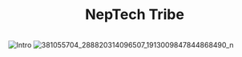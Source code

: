 <h1 align="center">NepTech Tribe </h1><br/><img src="https://readme-typing-svg.herokuapp.com?vCenter=true&amp;lines=Leaders+are+those+who+empower+others." alt="Intro" >
<img alt="381055704_288820314096507_1913009847844868490_n" src="https://github.com/NepTechTribe/.github/assets/111997815/4e2f868b-4dfd-4016-8416-ab13d5d4bc1c">
